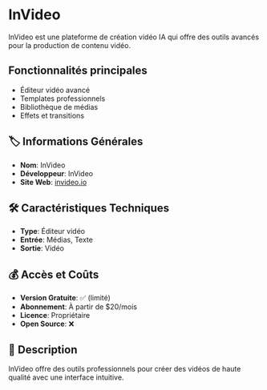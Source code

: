 # InVideo

InVideo est une plateforme de création vidéo IA qui offre des outils avancés pour la production de contenu vidéo.

## Fonctionnalités principales

- Éditeur vidéo avancé
- Templates professionnels
- Bibliothèque de médias
- Effets et transitions

## 🏷️ Informations Générales
- **Nom**: InVideo
- **Développeur**: InVideo
- **Site Web**: [invideo.io](https://invideo.io)

## 🛠️ Caractéristiques Techniques
- **Type**: Éditeur vidéo
- **Entrée**: Médias, Texte
- **Sortie**: Vidéo

## 💰 Accès et Coûts
- **Version Gratuite**: ✅ (limité)
- **Abonnement**: À partir de $20/mois
- **Licence**: Propriétaire
- **Open Source**: ❌

## 📝 Description
InVideo offre des outils professionnels pour créer des vidéos de haute qualité avec une interface intuitive. 